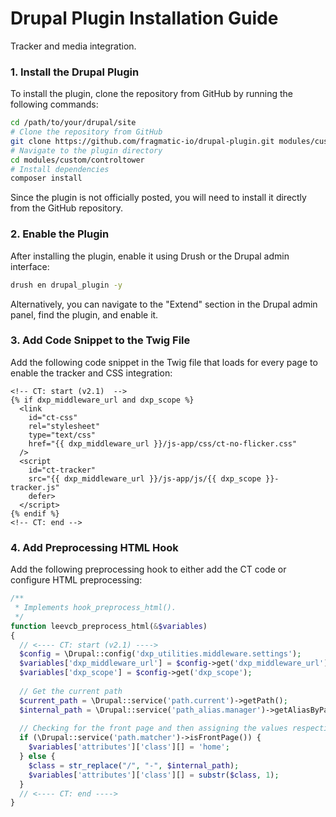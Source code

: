 # Drupal Plugin Installation Guide

Tracker and media integration.

### 1. Install the Drupal Plugin

To install the plugin, clone the repository from GitHub by running the following commands:

```bash
cd /path/to/your/drupal/site
# Clone the repository from GitHub
git clone https://github.com/fragmatic-io/drupal-plugin.git modules/custom/controltower 
# Navigate to the plugin directory
cd modules/custom/controltower
# Install dependencies
composer install
```

Since the plugin is not officially posted, you will need to install it directly from the GitHub repository.

### 2. Enable the Plugin

After installing the plugin, enable it using Drush or the Drupal admin interface:

```bash
drush en drupal_plugin -y
```

Alternatively, you can navigate to the "Extend" section in the Drupal admin panel, find the plugin, and enable it.

### 3. Add Code Snippet to the Twig File

Add the following code snippet in the Twig file that loads for every page to enable the tracker and CSS integration:

```twig
<!-- CT: start (v2.1)  -->
{% if dxp_middleware_url and dxp_scope %}
  <link
    id="ct-css"
    rel="stylesheet"
    type="text/css"
    href="{{ dxp_middleware_url }}/js-app/css/ct-no-flicker.css"
  />
  <script
    id="ct-tracker"
    src="{{ dxp_middleware_url }}/js-app/js/{{ dxp_scope }}-tracker.js"
    defer>
  </script>
{% endif %}
<!-- CT: end -->
```

### 4. Add Preprocessing HTML Hook

Add the following preprocessing hook to either add the CT code or configure HTML preprocessing:

```php
/**
 * Implements hook_preprocess_html().
 */
function leevcb_preprocess_html(&$variables)
{
  // <---- CT: start (v2.1) ---->
  $config = \Drupal::config('dxp_utilities.middleware.settings');
  $variables['dxp_middleware_url'] = $config->get('dxp_middleware_url');
  $variables['dxp_scope'] = $config->get('dxp_scope');
  
  // Get the current path
  $current_path = \Drupal::service('path.current')->getPath();
  $internal_path = \Drupal::service('path_alias.manager')->getAliasByPath($current_path);
  
  // Checking for the front page and then assigning the values respectively
  if (\Drupal::service('path.matcher')->isFrontPage()) {
    $variables['attributes']['class'][] = 'home';
  } else {
    $class = str_replace("/", "-", $internal_path);
    $variables['attributes']['class'][] = substr($class, 1);
  }
  // <---- CT: end ---->
}
```


